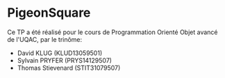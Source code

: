 # PigeonSquare 

Ce TP a été réalisé pour le cours de Programmation Orienté Objet avancé de l'UQAC, par le trinôme:
* David KLUG (KLUD13059501)
* Sylvain PRYFER (PRYS14129507)
* Thomas Stievenard (STIT31079507)
